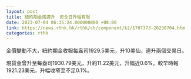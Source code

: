 ```yaml
---
layout: post
title: 紐約期金兩連升　但全日升幅有限
date: 2023-07-04 06:35:24.000000000 +08:00
link: https://news.rthk.hk/rthk/ch/component/k2/1707373-20230704.htm
categories: rthk
---
```


金價變動不大，紐約期金收報每盎司1929.5美元，升10美仙，連升兩個交易日。

現貨金曾升至每盎司1930.79美元，升約11.22美元，升幅近0.6%。較早時報1921.23美元，升幅收窄至不足0.1%。

